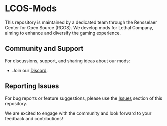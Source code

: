 # LCOS-Mods

This repository is maintained by a dedicated team through the Rensselaer Center for Open Source (RCOS). We develop mods for Lethal Company, aiming to enhance and diversify the gaming experience.

## Community and Support

For discussions, support, and sharing ideas about our mods:
- Join our [Discord](https://discord.gg/3h3nC54PGE).

## Reporting Issues

For bug reports or feature suggestions, please use the [Issues](https://github.com/LCOS-Lethal-Company-Open-Source/LCOS-Mods/issues) section of this repository.

We are excited to engage with the community and look forward to your feedback and contributions!

